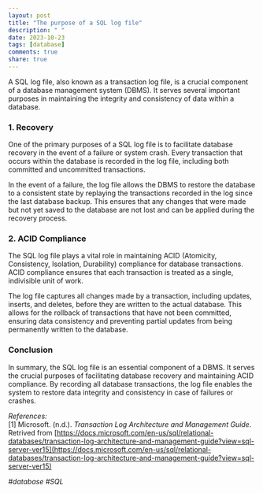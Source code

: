 ```yaml
---
layout: post
title: "The purpose of a SQL log file"
description: " "
date: 2023-10-23
tags: [database]
comments: true
share: true
---
```


A SQL log file, also known as a transaction log file, is a crucial component of a database management system (DBMS). It serves several important purposes in maintaining the integrity and consistency of data within a database.

### 1. Recovery

One of the primary purposes of a SQL log file is to facilitate database recovery in the event of a failure or system crash. Every transaction that occurs within the database is recorded in the log file, including both committed and uncommitted transactions.

In the event of a failure, the log file allows the DBMS to restore the database to a consistent state by replaying the transactions recorded in the log since the last database backup. This ensures that any changes that were made but not yet saved to the database are not lost and can be applied during the recovery process.

### 2. ACID Compliance

The SQL log file plays a vital role in maintaining ACID (Atomicity, Consistency, Isolation, Durability) compliance for database transactions. ACID compliance ensures that each transaction is treated as a single, indivisible unit of work.

The log file captures all changes made by a transaction, including updates, inserts, and deletes, before they are written to the actual database. This allows for the rollback of transactions that have not been committed, ensuring data consistency and preventing partial updates from being permanently written to the database.

### Conclusion

In summary, the SQL log file is an essential component of a DBMS. It serves the crucial purposes of facilitating database recovery and maintaining ACID compliance. By recording all database transactions, the log file enables the system to restore data integrity and consistency in case of failures or crashes.

_References:_  
[1] Microsoft. (n.d.). _Transaction Log Architecture and Management Guide_. Retrived from [https://docs.microsoft.com/en-us/sql/relational-databases/transaction-log-architecture-and-management-guide?view=sql-server-ver15](https://docs.microsoft.com/en-us/sql/relational-databases/transaction-log-architecture-and-management-guide?view=sql-server-ver15)

_#database #SQL_